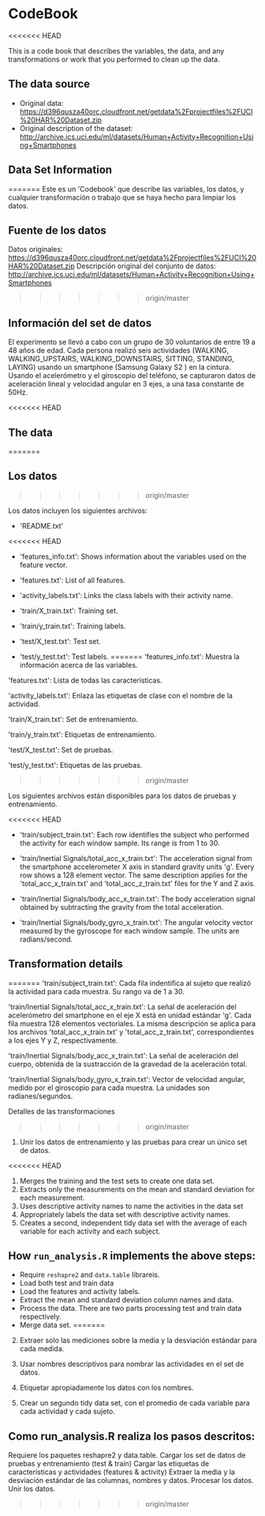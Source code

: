# CodeBook
<<<<<<< HEAD

This is a code book that describes the variables, the data, and any transformations or work that you performed to clean up the data.

## The data source

* Original data: https://d396qusza40orc.cloudfront.net/getdata%2Fprojectfiles%2FUCI%20HAR%20Dataset.zip
* Original description of the dataset: http://archive.ics.uci.edu/ml/datasets/Human+Activity+Recognition+Using+Smartphones

## Data Set Information
=======
Este es un 'Codebook' que describe las variables, los datos, y cualquier transformación o trabajo que se haya hecho para limpiar los datos.

## Fuente de los datos

Datos originales: https://d396qusza40orc.cloudfront.net/getdata%2Fprojectfiles%2FUCI%20HAR%20Dataset.zip
Descripción original del conjunto de datos: http://archive.ics.uci.edu/ml/datasets/Human+Activity+Recognition+Using+Smartphones
>>>>>>> origin/master

## Información del set de datos

El experimento se llevó a cabo con un grupo de 30 voluntarios de entre 19 a 48 años de edad. Cada persona realizó seis actividades (WALKING, WALKING_UPSTAIRS, WALKING_DOWNSTAIRS, SITTING, STANDING, LAYING) usando un smartphone (Samsung Galaxy S2 ) en la cintura. Usando el acelerómetro y el giroscopio del teléfono, se capturaron datos de aceleración lineal y velocidad angular en 3 ejes, a una tasa constante de 50Hz.

<<<<<<< HEAD
## The data
=======
## Los datos
>>>>>>> origin/master

Los datos incluyen los siguientes archivos:

- 'README.txt'

<<<<<<< HEAD
- 'features_info.txt': Shows information about the variables used on the feature vector.

- 'features.txt': List of all features.

- 'activity_labels.txt': Links the class labels with their activity name.

- 'train/X_train.txt': Training set.

- 'train/y_train.txt': Training labels.

- 'test/X_test.txt': Test set.

- 'test/y_test.txt': Test labels.
=======
'features_info.txt': Muestra la información acerca de las variables.

'features.txt': Lista de todas las características.

'activity_labels.txt': Enlaza las etiquetas de clase con el nombre de la actividad.

'train/X_train.txt': Set de entrenamiento.

'train/y_train.txt': Etiquetas de entrenamiento.

'test/X_test.txt': Set de pruebas.

'test/y_test.txt': Etiquetas de las pruebas.
>>>>>>> origin/master

Los siguientes archivos están disponibles para los datos de pruebas y entrenamiento.

<<<<<<< HEAD
- 'train/subject_train.txt': Each row identifies the subject who performed the activity for each window sample. Its range is from 1 to 30.

- 'train/Inertial Signals/total_acc_x_train.txt': The acceleration signal from the smartphone accelerometer X axis in standard gravity units 'g'. Every row shows a 128 element vector. The same description applies for the 'total_acc_x_train.txt' and 'total_acc_z_train.txt' files for the Y and Z axis.

- 'train/Inertial Signals/body_acc_x_train.txt': The body acceleration signal obtained by subtracting the gravity from the total acceleration.

- 'train/Inertial Signals/body_gyro_x_train.txt': The angular velocity vector measured by the gyroscope for each window sample. The units are radians/second.

## Transformation details
=======
'train/subject_train.txt': Cada fila indentifica al sujeto que realizó la actividad para cada muestra. Su rango va de 1 a 30.

'train/Inertial Signals/total_acc_x_train.txt': La señal de aceleración del acelerómetro del smartphone en el eje X está en unidad estándar 'g'. Cada fila muestra 128 elementos vectoriales. La misma descripción se aplica para los archivos 'total_acc_x_train.txt' y 'total_acc_z_train.txt', correspondientes a los ejes Y y Z, respectivamente.

'train/Inertial Signals/body_acc_x_train.txt': La señal de aceleración del cuerpo, obtenida de la sustracción de la gravedad de la aceleración total.

'train/Inertial Signals/body_gyro_x_train.txt': Vector de velocidad angular, medido por el giroscopio para cada muestra. La unidades son radianes/segundos.

Detalles de las transformaciones
>>>>>>> origin/master

1) Unir los datos de entrenamiento y las pruebas para crear un único set de datos.

<<<<<<< HEAD
1. Merges the training and the test sets to create one data set.
2. Extracts only the measurements on the mean and standard deviation for each measurement.
3. Uses descriptive activity names to name the activities in the data set
4. Appropriately labels the data set with descriptive activity names.
5. Creates a second, independent tidy data set with the average of each variable for each activity and each subject.

## How ```run_analysis.R``` implements the above steps:

* Require ```reshapre2``` and ```data.table``` librareis.
* Load both test and train data
* Load the features and activity labels.
* Extract the mean and standard deviation column names and data.
* Process the data. There are two parts processing test and train data respectively.
* Merge data set.
=======
2) Extraer solo las mediciones sobre la media y la desviación estándar para cada medida.

3) Usar nombres descriptivos para nombrar las actividades en el set de datos.

4) Etiquetar apropiadamente los datos con los nombres.

5) Crear un segundo tidy data set, con el promedio de cada variable para cada actividad y cada sujeto.

## Como run_analysis.R realiza los pasos descritos:

Requiere los paquetes reshapre2 y data.table.
Cargar los set de datos de pruebas y entrenamiento (test & train)
Cargar las etiquetas de características y actividades (features & activity)
Extraer la media y la desviación estándar de las columnas, nombres y datos.
Procesar los datos.
Unir los datos.
>>>>>>> origin/master
